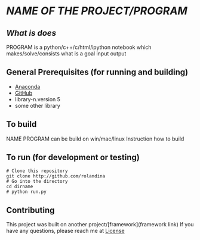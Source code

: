 # *NAME OF THE PROJECT/PROGRAM* 

## *What is does*

PROGRAM is a python/c++/c/html/ipython notebook which makes/solve/consists
what is a goal
input
output 

## General Prerequisites (for running and building)

* [Anaconda](https://www.anaconda.com/products/individual)
* [GitHub](https://github.com)
* library-n.version 5
* some other library

## To build

NAME PROGRAM can be build on win/mac/linux
Instruction how to build

## To run (for development or testing)

```
# Clone this repository 
git clone http://github.com/rolandina
# Go into the directory
cd dirname
# python run.py
```
## Contributing

This project was built on another project/[framework](framework link)
If you have any questions, please reach me at 
[License](www.lisense.com)